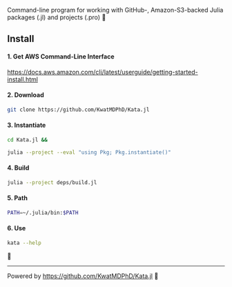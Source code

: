 Command-line program for working with GitHub-, Amazon-S3-backed Julia packages (.jl) and projects (.pro) 🥋

## Install

#### 1. Get AWS Command-Line Interface

https://docs.aws.amazon.com/cli/latest/userguide/getting-started-install.html

#### 2. Download

```bash
git clone https://github.com/KwatMDPhD/Kata.jl
```

#### 3. Instantiate

```bash
cd Kata.jl &&

julia --project --eval "using Pkg; Pkg.instantiate()"
```

#### 4. Build

```bash
julia --project deps/build.jl
```

#### 5. Path

```bash
PATH=~/.julia/bin:$PATH
```

#### 6. Use

```bash
kata --help
```

🎊

---

Powered by https://github.com/KwatMDPhD/Kata.jl 🥋
